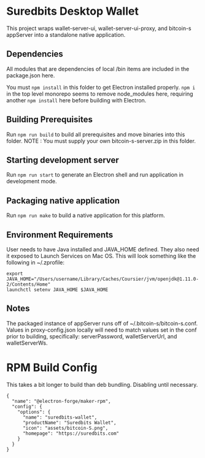 # Suredbits Desktop Wallet

This project wraps wallet-server-ui, wallet-server-ui-proxy, and bitcoin-s appServer into a standalone native application.

## Dependencies

All modules that are dependencies of local /bin items are included in the package.json here.

You must `npm install` in this folder to get Electron installed properly. `npm i` in the top level monorepo seems to remove node_modules here, requiring another `npm install` here before building with Electron.

## Building Prerequisites

Run `npm run build` to build all prerequisites and move binaries into this folder. NOTE : You must supply your own bitcoin-s-server.zip in this folder.

## Starting development server

Run `npm run start` to generate an Electron shell and run application in development mode.

## Packaging native application

Run `npm run make` to build a native application for this platform.

## Environment Requirements

User needs to have Java installed and JAVA_HOME defined. They also need it exposed to Launch Services on Mac OS. This will look something like the following in ~/.zprofile:
```
export JAVA_HOME="/Users/username/Library/Caches/Coursier/jvm/openjdk@1.11.0-2/Contents/Home"
launchctl setenv JAVA_HOME $JAVA_HOME
```

## Notes

The packaged instance of appServer runs off of ~/.bitcoin-s/bitcoin-s.conf. Values in proxy-config.json locally will need to match values set in the conf prior to building, specifically: serverPassword, walletServerUrl, and walletServerWs.

# RPM Build Config

This takes a bit longer to build than deb bundling. Disabling until necessary.
```
{
  "name": "@electron-forge/maker-rpm",
  "config": {
    "options": {
      "name": "suredbits-wallet",
      "productName": "Suredbits Wallet",
      "icon": "assets/bitcoin-S.png",
      "homepage": "https://suredbits.com"
    }
  }
}
```
